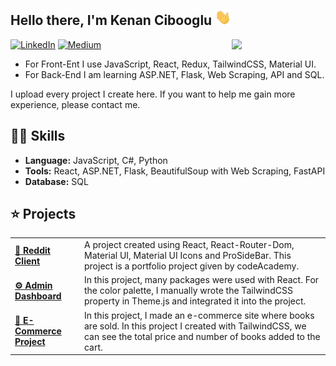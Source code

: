 <h2> Hello there, I'm Kenan Cibooglu <img src="https://raw.githubusercontent.com/ABSphreak/ABSphreak/master/gifs/Hi.gif" height="25px"></h2>

<img align="right" src="[https://media2.giphy.com/media/zhYSVCirREeIZtONCI/giphy.gif](https://media.giphy.com/media/v1.Y2lkPTc5MGI3NjExbDJ3aXpnNThrNGtoM2YwMnprMGhjbmNreWp2NWttM3NoZW91bTgxdyZlcD12MV9pbnRlcm5hbF9naWZfYnlfaWQmY3Q9Zw/LAYtLghPoJbU3keoHE/giphy-downsized-large.gif)" width='150'/> 

[ ![LinkedIn](https://img.shields.io/badge/LinkedIn-4682B4?style=for-the-badge&logo=linkedin&logoColor=white)]([https://www.linkedin.com/in/muhammed-furkan-gulsen](https://www.linkedin.com/in/cibokenan24/)) [![Medium](https://img.shields.io/badge/Medium-555555?style=for-the-badge&logo=medium&logoColor=white)]([https://medium.com/@furkangulsen](https://medium.com/@yolbirsurekbinbir))


- For Front-Ent I use JavaScript, React, Redux, TailwindCSS, Material UI.
- For Back-End I am learning ASP.NET, Flask, Web Scraping, API and SQL.

I upload every project I create here. If you want to help me gain more experience, please contact me.


## 👨‍💻 Skills

-  **Language:**  JavaScript, C#, Python
-  **Tools:**  React, ASP.NET, Flask, BeautifulSoup with Web Scraping, FastAPI
-  **Database:** SQL


## ⭐️ Projects

<table>
  <tbody>
    <tr>
      <td><a href="https://github.com/kenancibooglu/Reddit-Client-Project"><b>🚀 Reddit Client</b></a></td>
      <td>A project created using React, React-Router-Dom, Material UI, Material UI Icons and ProSideBar. This project is a portfolio project given by codeAcademy.</td>
    </tr>
	  <tr>
      <td><a href="https://github.com/kenancibooglu/Admin-Dashboard-Project"><b>⚙️ Admin Dashboard</b></a></td>
      <td>In this project, many packages were used with React. For the color palette, I manually wrote the TailwindCSS property in Theme.js and integrated it into the project. </td>
    </tr>
    <tr>
      <td><a href="https://github.com/kenancibooglu/E-Commerce-Project"><b>🤖 E-Commerce Project</b></a></td>
      <td>In this project, I made an e-commerce site where books are sold. In this project I created with TailwindCSS, we can see the total price and number of books added to the cart.</td>
    </tr>
   
  </tbody>
</table>
